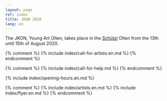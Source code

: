 ```yaml
---
layout: page
ref: index
title: JKON 2020
lang: en
---
```


The JKON, Young Art Olten, takes place in the [Schützi](https://schuetzi.ch/) Olten from the 13th until 15th of August 2020.

{% comment %}
{% include index/call-for-artists.en.md %}
{% endcomment %}

{% comment %}
{% include index/call-for-help.md %}
{% endcomment %}

{% include index/opening-hours.en.md %}

{% comment %}
{% include index/artists.en.md %}
{% include index/flyer.en.md %}
{% endcomment %}
